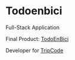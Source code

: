 # Todoenbici
Full-Stack Application

Final Product: [TodoEnBici](https://todoenbici.vercel.app/) 

Developer for [TripCode](https://tripcode.vercel.app/)
